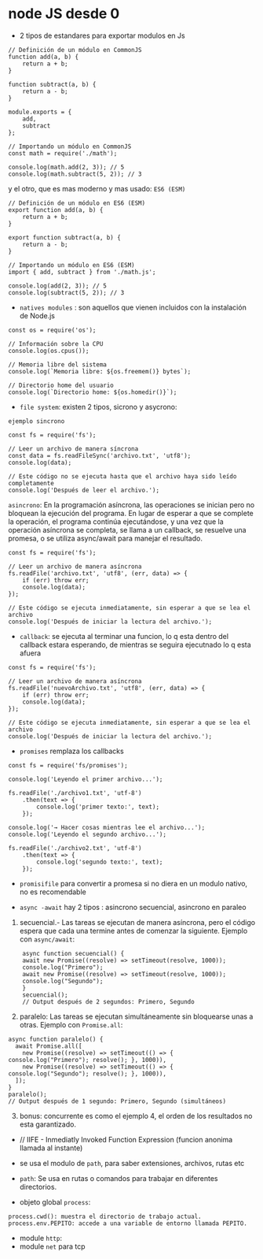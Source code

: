 # node JS desde 0

- 2 tipos de estandares para exportar modulos en Js
```
// Definición de un módulo en CommonJS
function add(a, b) {
    return a + b;
}

function subtract(a, b) {
    return a - b;
}

module.exports = {
    add,
    subtract
};

// Importando un módulo en CommonJS
const math = require('./math');

console.log(math.add(2, 3)); // 5
console.log(math.subtract(5, 2)); // 3
```
y el otro, que es mas moderno y mas usado: `ES6 (ESM)`
```
// Definición de un módulo en ES6 (ESM)
export function add(a, b) {
    return a + b;
}

export function subtract(a, b) {
    return a - b;
}

// Importando un módulo en ES6 (ESM)
import { add, subtract } from './math.js';

console.log(add(2, 3)); // 5
console.log(subtract(5, 2)); // 3
```

- `natives modules` :  son aquellos que vienen incluidos con la instalación de Node.js
```
const os = require('os');

// Información sobre la CPU
console.log(os.cpus());

// Memoria libre del sistema
console.log(`Memoria libre: ${os.freemem()} bytes`);

// Directorio home del usuario
console.log(`Directorio home: ${os.homedir()}`);

```
- `file system`: existen 2 tipos, sicrono y asycrono:

`ejemplo sincrono`
```
const fs = require('fs');

// Leer un archivo de manera síncrona
const data = fs.readFileSync('archivo.txt', 'utf8');
console.log(data);

// Este código no se ejecuta hasta que el archivo haya sido leído completamente
console.log('Después de leer el archivo.');
```
`asincrono`: En la programación asíncrona, las operaciones se inician pero no bloquean la ejecución del programa. En lugar de esperar a que se complete la operación, el programa continúa ejecutándose, y una vez que la operación asíncrona se completa, se llama a un callback, se resuelve una promesa, o se utiliza async/await para manejar el resultado.
```
const fs = require('fs');

// Leer un archivo de manera asíncrona
fs.readFile('archivo.txt', 'utf8', (err, data) => {
    if (err) throw err;
    console.log(data);
});

// Este código se ejecuta inmediatamente, sin esperar a que se lea el archivo
console.log('Después de iniciar la lectura del archivo.');

```
- `callback`: se ejecuta al terminar una funcion, lo q esta dentro del callback estara esperando, de mientras se seguira ejecutnado lo q esta afuera
```
const fs = require('fs');

// Leer un archivo de manera asíncrona
fs.readFile('nuevoArchivo.txt', 'utf8', (err, data) => {
    if (err) throw err;
    console.log(data);
});

// Este código se ejecuta inmediatamente, sin esperar a que se lea el archivo
console.log('Después de iniciar la lectura del archivo.');
```
- `promises` remplaza los callbacks
```
const fs = require('fs/promises');

console.log('Leyendo el primer archivo...');

fs.readFile('./archivo1.txt', 'utf-8')
    .then(text => {
        console.log('primer texto:', text);
    });

console.log('→ Hacer cosas mientras lee el archivo...');
console.log('Leyendo el segundo archivo...');

fs.readFile('./archivo2.txt', 'utf-8')
    .then(text => {
        console.log('segundo texto:', text);
    });

```
- `promisifile` para convertir a promesa si no diera en un modulo nativo, no es recomendable

- `async -await` hay 2 tipos : asincrono secuencial, asincrono en paraleo

1. secuencial.- Las tareas se ejecutan de manera asíncrona, pero el código espera que cada una termine antes de comenzar la siguiente. Ejemplo con `async/await`:

```
    async function secuencial() {
    await new Promise((resolve) => setTimeout(resolve, 1000));
    console.log("Primero");
    await new Promise((resolve) => setTimeout(resolve, 1000));
    console.log("Segundo");
    }
    secuencial();
    // Output después de 2 segundos: Primero, Segundo

```

2. paralelo:  Las tareas se ejecutan simultáneamente sin bloquearse unas a otras. Ejemplo con `Promise.all`:

```
async function paralelo() {
  await Promise.all([
    new Promise((resolve) => setTimeout(() => { console.log("Primero"); resolve(); }, 1000)),
    new Promise((resolve) => setTimeout(() => { console.log("Segundo"); resolve(); }, 1000)),
  ]);
}
paralelo();
// Output después de 1 segundo: Primero, Segundo (simultáneos)

```
3. bonus: concurrente es como el ejemplo 4, el orden de los resultados no esta garantizado.
- // IIFE - Inmediatly Invoked Function Expression (funcion anonima llamada al instante)
 

 - se usa el modulo de `path`, para saber extensiones, archivos, rutas etc
- `path`: Se usa en rutas o comandos para trabajar en diferentes directorios.
- objeto global `process`: 
```
process.cwd(): muestra el directorio de trabajo actual.
process.env.PEPITO: accede a una variable de entorno llamada PEPITO.
```
- module `http`: 
- module `net` para tcp